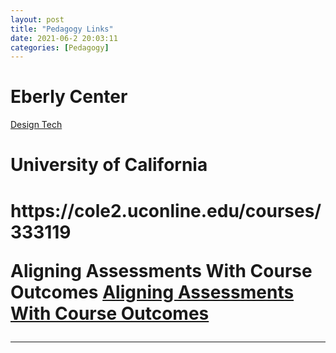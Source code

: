 ```yaml
---
layout: post
title: "Pedagogy Links"
date: 2021-06-2 20:03:11
categories: [Pedagogy]
---
```

<h1>Eberly Center</h1>
<a href="https://www.cmu.edu/teaching/index.html" target="blank" Teaching Excellence & Educational Innovation</a>

<a href="https://www.cmu.edu/teaching/designteach/design/learningobjectives.html">Design Tech</a>

<h1>University of California<h1>
https://cole2.uconline.edu/courses/333119

Aligning Assessments With Course Outcomes
<a href="https://acue.org/courses/modules/aligning-assessments-with-course-outcomes">Aligning Assessments With Course Outcomes</a>

---



